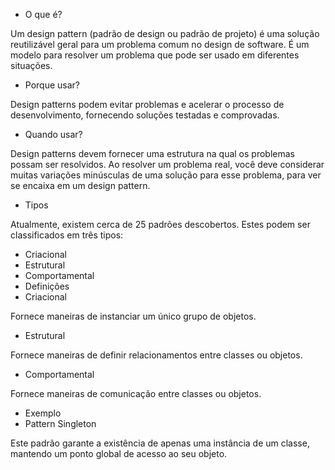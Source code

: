 - O que é?

Um design pattern (padrão de design ou padrão de projeto) é uma solução reutilizável geral para um problema comum no design de software. É um modelo para resolver um problema que pode ser usado em diferentes situações.

- Porque usar?

Design patterns podem evitar problemas e acelerar o processo de desenvolvimento, fornecendo soluções testadas e comprovadas.

- Quando usar?

Design patterns devem fornecer uma estrutura na qual os problemas possam ser resolvidos. Ao resolver um problema real, você deve considerar muitas variações minúsculas de uma solução para esse problema, para ver se encaixa em um design pattern.

- Tipos

Atualmente, existem cerca de 25 padrões descobertos. Estes podem ser classificados em três tipos:

- Criacional
- Estrutural
- Comportamental
- Definições
- Criacional

Fornece maneiras de instanciar um único grupo de objetos.

- Estrutural

Fornece maneiras de definir relacionamentos entre classes ou objetos.

- Comportamental

Fornece maneiras de comunicação entre classes ou objetos.

- Exemplo
- Pattern Singleton

Este padrão garante a existência de apenas uma instância de um classe, mantendo um ponto global de acesso ao seu objeto.